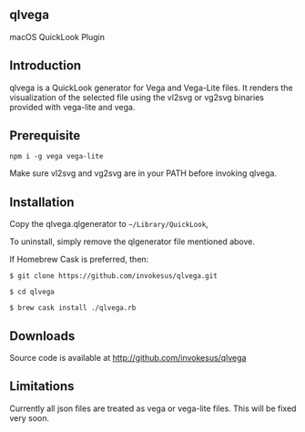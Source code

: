 qlvega
----------

macOS QuickLook Plugin

Introduction
------------

qlvega is a QuickLook generator for Vega and Vega-Lite files. It renders the visualization of the selected file using the vl2svg or vg2svg binaries provided with vega-lite and vega.


Prerequisite
------------

`npm i -g vega vega-lite`

Make sure vl2svg and vg2svg are in your PATH before invoking qlvega.



Installation
------------

Copy the qlvega.qlgenerator to `~/Library/QuickLook`,


To uninstall, simply remove the qlgenerator file mentioned above.

If Homebrew Cask is preferred, then:

`$ git clone https://github.com/invokesus/qlvega.git`

`$ cd qlvega`

`$ brew cask install ./qlvega.rb`



Downloads
---------

Source code is available at <http://github.com/invokesus/qlvega>


Limitations
----------

Currently all json files are treated as vega or vega-lite files. This will be fixed very soon.




